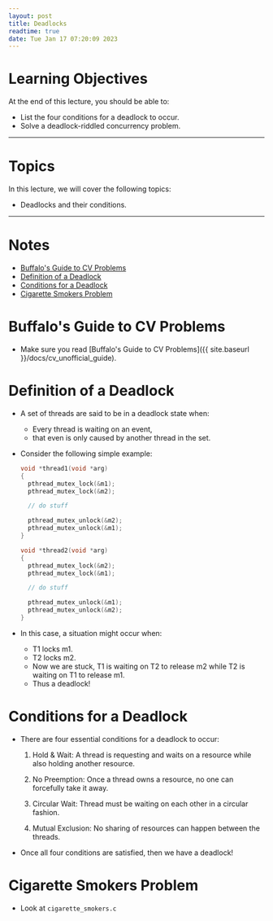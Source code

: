 ```yaml
---
layout: post
title: Deadlocks
readtime: true
date: Tue Jan 17 07:20:09 2023 
---
```


# Learning Objectives

At the end of this lecture, you should be able to:

- List the four conditions for a deadlock to occur.
- Solve a deadlock-riddled concurrency problem.

---

# Topics

In this lecture, we will cover the following topics:

- Deadlocks and their conditions.

---

# Notes


<!-- vim-markdown-toc GFM -->

* [Buffalo's Guide to CV Problems](#buffalos-guide-to-cv-problems)
* [Definition of a Deadlock](#definition-of-a-deadlock)
* [Conditions for a Deadlock](#conditions-for-a-deadlock)
* [Cigarette Smokers Problem](#cigarette-smokers-problem)

<!-- vim-markdown-toc -->

# Buffalo's Guide to CV Problems

- Make sure you read [Buffalo's Guide to CV Problems]({{ site.baseurl
  }}/docs/cv_unofficial_guide).


# Definition of a Deadlock

- A set of threads are said to be in a deadlock state when:
  - Every thread is waiting on an event,
  - that even is only caused by another thread in the set.

- Consider the following simple example:
  ```c
  void *thread1(void *arg)
  {
    pthread_mutex_lock(&m1);
    pthread_mutex_lock(&m2);

    // do stuff

    pthread_mutex_unlock(&m2);
    pthread_mutex_unlock(&m1);
  }

  void *thread2(void *arg)
  {
    pthread_mutex_lock(&m2);
    pthread_mutex_lock(&m1);

    // do stuff

    pthread_mutex_unlock(&m1);
    pthread_mutex_unlock(&m2);
  }
  ```
- In this case, a situation might occur when:
  - T1 locks m1.
  - T2 locks m2.
  - Now we are stuck, T1 is waiting on T2 to release m2 while T2 is waiting on
    T1 to release m1.
  - Thus a deadlock!

# Conditions for a Deadlock

- There are four essential conditions for a deadlock to occur:
  1. Hold & Wait: A thread is requesting and waits on a resource while also
     holding another resource.

  2. No Preemption: Once a thread owns a resource, no one can forcefully take it
     away.

  3. Circular Wait: Thread must be waiting on each other in a circular fashion.

  4. Mutual Exclusion: No sharing of resources can happen between the threads.

- Once all four conditions are satisfied, then we have a deadlock!

# Cigarette Smokers Problem

- Look at `cigarette_smokers.c`
